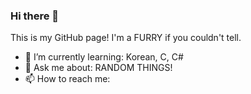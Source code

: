 ### Hi there 👋

This is my GitHub page! I'm a FURRY if you couldn't tell.

- 🌱 I’m currently learning: Korean, C, C#
- 💬 Ask me about: RANDOM THINGS!
- 📫 How to reach me: 

<!--
**ChristianHiland/ChristianHiland** is a ✨ _special_ ✨ repository because its `README.md` (this file) appears on your GitHub profile.

Here are some ideas to get you started:

- 🔭 I’m currently working on ...
- 🌱 I’m currently learning ...
- 👯 I’m looking to collaborate on ...
- 🤔 I’m looking for help with ...
- 💬 Ask me about ...
-  ...
- 😄 Pronouns: ...
- ⚡ Fun fact: ...
-->
